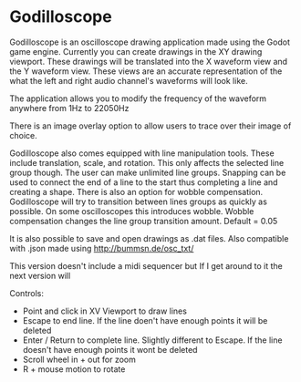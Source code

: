 # Godilloscope

Godilloscope is an oscilloscope drawing application made using the Godot game engine.
Currently you can create drawings in the XY drawing viewport. These drawings will be translated into the X waveform view and the Y waveform view. These views are an accurate representation of the what the left and right audio channel's waveforms will look like.

The application allows you to modify the frequency of the waveform anywhere from 1Hz to 22050Hz

There is an image overlay option to allow users to trace over their image of choice.

Godilloscope also comes equipped with line manipulation tools. These include translation, scale, and rotation.
This only affects the selected line group though. The user can make unlimited line groups. Snapping can be used to connect the end of a line to the start thus completing a line and creating a shape. There is also an option for wobble compensation. Godilloscope will try to transition between lines groups as quickly as possible. On some oscilloscopes this introduces wobble. Wobble compensation changes the line group transition amount. Default = 0.05

It is also possible to save and open drawings as .dat files. Also compatible with .json made using http://bummsn.de/osc_txt/

This version doesn't include a midi sequencer but If I get around to it the next version will


Controls:
  - Point and click in XV Viewport to draw lines
  - Escape to end line. If the line doen't have enough points it will be deleted
  - Enter / Return to complete line. Slightly different to Escape. If the line doesn't have enough points it wont be deleted
  - Scroll wheel in + out for zoom
  - R + mouse motion to rotate

